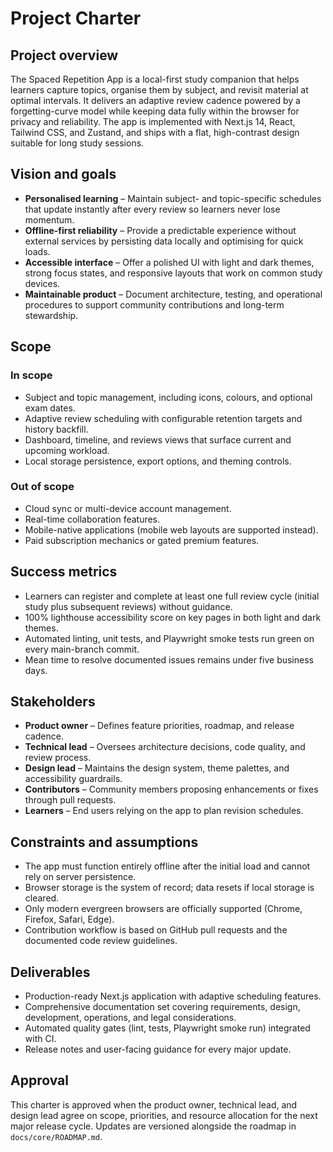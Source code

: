 # Project Charter

## Project overview
The Spaced Repetition App is a local-first study companion that helps learners capture topics, organise them by subject, and revisit material at optimal intervals. It delivers an adaptive review cadence powered by a forgetting-curve model while keeping data fully within the browser for privacy and reliability. The app is implemented with Next.js 14, React, Tailwind CSS, and Zustand, and ships with a flat, high-contrast design suitable for long study sessions.

## Vision and goals
- **Personalised learning** – Maintain subject- and topic-specific schedules that update instantly after every review so learners never lose momentum.
- **Offline-first reliability** – Provide a predictable experience without external services by persisting data locally and optimising for quick loads.
- **Accessible interface** – Offer a polished UI with light and dark themes, strong focus states, and responsive layouts that work on common study devices.
- **Maintainable product** – Document architecture, testing, and operational procedures to support community contributions and long-term stewardship.

## Scope
### In scope
- Subject and topic management, including icons, colours, and optional exam dates.
- Adaptive review scheduling with configurable retention targets and history backfill.
- Dashboard, timeline, and reviews views that surface current and upcoming workload.
- Local storage persistence, export options, and theming controls.

### Out of scope
- Cloud sync or multi-device account management.
- Real-time collaboration features.
- Mobile-native applications (mobile web layouts are supported instead).
- Paid subscription mechanics or gated premium features.

## Success metrics
- Learners can register and complete at least one full review cycle (initial study plus subsequent reviews) without guidance.
- 100% lighthouse accessibility score on key pages in both light and dark themes.
- Automated linting, unit tests, and Playwright smoke tests run green on every main-branch commit.
- Mean time to resolve documented issues remains under five business days.

## Stakeholders
- **Product owner** – Defines feature priorities, roadmap, and release cadence.
- **Technical lead** – Oversees architecture decisions, code quality, and review process.
- **Design lead** – Maintains the design system, theme palettes, and accessibility guardrails.
- **Contributors** – Community members proposing enhancements or fixes through pull requests.
- **Learners** – End users relying on the app to plan revision schedules.

## Constraints and assumptions
- The app must function entirely offline after the initial load and cannot rely on server persistence.
- Browser storage is the system of record; data resets if local storage is cleared.
- Only modern evergreen browsers are officially supported (Chrome, Firefox, Safari, Edge).
- Contribution workflow is based on GitHub pull requests and the documented code review guidelines.

## Deliverables
- Production-ready Next.js application with adaptive scheduling features.
- Comprehensive documentation set covering requirements, design, development, operations, and legal considerations.
- Automated quality gates (lint, tests, Playwright smoke run) integrated with CI.
- Release notes and user-facing guidance for every major update.

## Approval
This charter is approved when the product owner, technical lead, and design lead agree on scope, priorities, and resource allocation for the next major release cycle. Updates are versioned alongside the roadmap in `docs/core/ROADMAP.md`.
